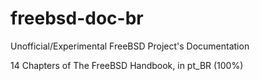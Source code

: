 # freebsd-doc-br

Unofficial/Experimental FreeBSD Project's Documentation

14 Chapters of The FreeBSD Handbook, in pt_BR (100%)
